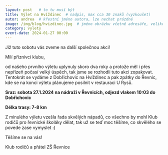 ```yaml
---
layout: post   # to tu musí být
title: Výlet na Hvíždinec  # nadpis, max cca 30 znaků (vyzkoušet)
autor: andrea  # křestní jméno autora, lze nechat prázdné
image: /img/blog/hvizdinec.jpg  # jméno obrázku včetně adresáře, velikost 900x600
category: vylety
event-date: 2024-01-27 00:00
---
```

Již tuto sobotu vás zveme na další společnou akci!

<!--vice-->

Milí příznivci klubu,

od našeho prvního výletu uplynuly skoro dva roky a protože měl i přes nepřízeň počasí velký úspěch, tak jsme se rozhodli tuto akci zopakovat. 
Tentokrát se vydáme z Dobřichovic na Hvíždinec a pak zpátky do Řevnic, kde se na konci výletu plánujeme posilnit v restauraci U Rysů.

**Sraz: sobota 27.1.2024 na nádraží v Řevnicích, odjezd vlakem 10:03 do Dobřichovic**

**Délka trasy: 7-8 km**

Z minulého výletu vzešla řada skvělých nápadů, co všechno by mohl Klub rodičů pro řevnické školáky dělat, tak už se teď moc těšíme,  co skvělého se povede zase vymyslet :)

Těšíme se na vás!

Klub rodičů a přátel ZŠ Řevnice

<!--quote-->
